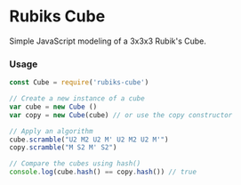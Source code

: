 # Rubiks Cube

Simple JavaScript modeling of a 3x3x3 Rubik's Cube.

### Usage

```javascript
const Cube = require('rubiks-cube')

// Create a new instance of a cube
var cube = new Cube ()
var copy = new Cube(cube) // or use the copy constructor

// Apply an algorithm
cube.scramble("U2 M2 U2 M' U2 M2 U2 M'")
copy.scramble("M S2 M' S2")

// Compare the cubes using hash()
console.log(cube.hash() == copy.hash()) // true
```